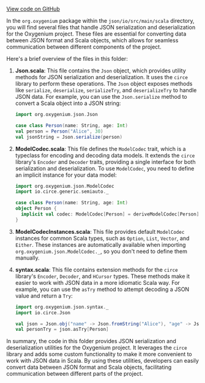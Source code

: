 [View code on GitHub](https://github.com/oxygenium/oxygenium/.autodoc/docs/json/io/src/main/scala/org)

In the `org.oxygenium` package within the `json/io/src/main/scala` directory, you will find several files that handle JSON serialization and deserialization for the Oxygenium project. These files are essential for converting data between JSON format and Scala objects, which allows for seamless communication between different components of the project.

Here's a brief overview of the files in this folder:

1. **Json.scala**: This file contains the `Json` object, which provides utility methods for JSON serialization and deserialization. It uses the `circe` library to perform these operations. The `Json` object exposes methods like `serialize`, `deserialize`, `serializeTry`, and `deserializeTry` to handle JSON data. For example, you can use the `Json.serialize` method to convert a Scala object into a JSON string:

   ```scala
   import org.oxygenium.json.Json

   case class Person(name: String, age: Int)
   val person = Person("Alice", 30)
   val jsonString = Json.serialize(person)
   ```

2. **ModelCodec.scala**: This file defines the `ModelCodec` trait, which is a typeclass for encoding and decoding data models. It extends the `circe` library's `Encoder` and `Decoder` traits, providing a single interface for both serialization and deserialization. To use `ModelCodec`, you need to define an implicit instance for your data model:

   ```scala
   import org.oxygenium.json.ModelCodec
   import io.circe.generic.semiauto._

   case class Person(name: String, age: Int)
   object Person {
     implicit val codec: ModelCodec[Person] = deriveModelCodec[Person]
   }
   ```

3. **ModelCodecInstances.scala**: This file provides default `ModelCodec` instances for common Scala types, such as `Option`, `List`, `Vector`, and `Either`. These instances are automatically available when importing `org.oxygenium.json.ModelCodec._`, so you don't need to define them manually.

4. **syntax.scala**: This file contains extension methods for the `circe` library's `Encoder`, `Decoder`, and `HCursor` types. These methods make it easier to work with JSON data in a more idiomatic Scala way. For example, you can use the `asTry` method to attempt decoding a JSON value and return a `Try`:

   ```scala
   import org.oxygenium.json.syntax._
   import io.circe.Json

   val json = Json.obj("name" -> Json.fromString("Alice"), "age" -> Json.fromInt(30))
   val personTry = json.asTry[Person]
   ```

In summary, the code in this folder provides JSON serialization and deserialization utilities for the Oxygenium project. It leverages the `circe` library and adds some custom functionality to make it more convenient to work with JSON data in Scala. By using these utilities, developers can easily convert data between JSON format and Scala objects, facilitating communication between different parts of the project.
